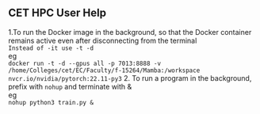 ## CET HPC User Help
1.To run the Docker image in the background, so that the Docker container remains active even after disconnecting from the terminal \
```Instead of -it use -t -d  ``` \
eg \
```docker run -t -d --gpus all -p 7013:8888 -v /home/Colleges/cet/EC/Faculty/f-15264/Mamba:/workspace nvcr.io/nvidia/pytorch:22.11-py3```
2. To run a program in the background, prefix with `nohup` and terminate with &  \
eg \
```nohup python3 train.py &```
    
